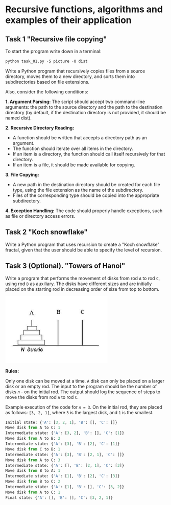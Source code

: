 # Recursive functions, algorithms and examples of their application

## Task 1 "Recursive file copying"

To start the program write down in a terminal:

```python
python task_01.py -S picture -O dist
```

Write a Python program that recursively copies files from a source directory, moves them to a new directory, and sorts them into subdirectories based on file extensions.

Also, consider the following conditions:

**1. Argument Parsing:**
The script should accept two command-line arguments: the path to the source directory and the path to the destination directory (by default, if the destination directory is not provided, it should be named dist).

**2. Recursive Directory Reading:**

- A function should be written that accepts a directory path as an argument.
- The function should iterate over all items in the directory.
- If an item is a directory, the function should call itself recursively for that directory.
- If an item is a file, it should be made available for copying.

**3. File Copying:**

- A new path in the destination directory should be created for each file type, using the file extension as the name of the subdirectory.
- Files of the corresponding type should be copied into the appropriate subdirectory.

**4. Exception Handling:**
The code should properly handle exceptions, such as file or directory access errors.

## Task 2 "Koch snowflake"

Write a Python program that uses recursion to create a "Koch snowflake" fractal, given that the user should be able to specify the level of recursion.

## Task 3 (Optional). "Towers of Hanoi"

Write a program that performs the movement of disks from rod `A` to rod `C`, using rod `B` as auxiliary. The disks have different sizes and are initially placed on the starting rod in decreasing order of size from top to bottom.

![Preview](./assets/task1.png)

**Rules:**

Only one disk can be moved at a time.
`A` disk can only be placed on a larger disk or an empty rod.
The input to the program should be the number of disks
`𝑛` - on the initial rod. The output should log the sequence of steps to move the disks from rod `A` to rod `C`.

Example execution of the code for `𝑛 = 3`. On the initial rod, they are placed as follows: `[3, 2, 1]`, where `3` is the largest disk, and `1` is the smallest.

```python
Initial state: {'A': [3, 2, 1], 'B': [], 'C': []}
Move disk from A to C: 1
Intermediate state: {'A': [3, 2], 'B': [], 'C': [1]}
Move disk from A to B: 2
Intermediate state: {'A': [3], 'B': [2], 'C': [1]}
Move disk from C to B: 1
Intermediate state: {'A': [3], 'B': [2, 1], 'C': []}
Move disk from A to C: 3
Intermediate state: {'A': [], 'B': [2, 1], 'C': [3]}
Move disk from B to A: 1
Intermediate state: {'A': [1], 'B': [2], 'C': [3]}
Move disk from B to C: 2
Intermediate state: {'A': [1], 'B': [], 'C': [3, 2]}
Move disk from A to C: 1
Final state: {'A': [], 'B': [], 'C': [3, 2, 1]}
```
